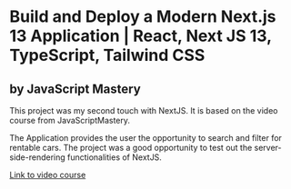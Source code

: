
# Build and Deploy a Modern Next.js 13 Application | React, Next JS 13, TypeScript, Tailwind CSS

## by JavaScript Mastery

This project was my second touch with NextJS. It is based on the video course from JavaScriptMastery. 

The Application provides the user the opportunity to search and filter for rentable cars. The project was a good opportunity to test out the server-side-rendering functionalities of NextJS.

[Link to video course](https://www.youtube.com/watch?v=pUNSHPyVryU)
